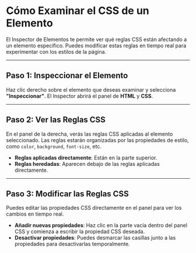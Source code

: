 # Cómo Examinar el CSS de un Elemento

El Inspector de Elementos te permite ver qué reglas CSS están afectando a un elemento específico. Puedes modificar estas reglas en tiempo real para experimentar con los estilos de la página.

---

## Paso 1: Inspeccionar el Elemento

Haz clic derecho sobre el elemento que deseas examinar y selecciona **"Inspeccionar"**. El Inspector abrirá el panel de **HTML** y **CSS**.

---

## Paso 2: Ver las Reglas CSS

En el panel de la derecha, verás las reglas CSS aplicadas al elemento seleccionado. Las reglas estarán organizadas por las propiedades de estilo, como `color`, `background`, `font-size`, etc.

- **Reglas aplicadas directamente**: Están en la parte superior.
- **Reglas heredadas**: Aparecen debajo de las reglas aplicadas directamente.

---

## Paso 3: Modificar las Reglas CSS

Puedes editar las propiedades CSS directamente en el panel para ver los cambios en tiempo real.

- **Añadir nuevas propiedades**: Haz clic en la parte vacía dentro del panel CSS y comienza a escribir la propiedad CSS deseada.
- **Desactivar propiedades**: Puedes desmarcar las casillas junto a las propiedades para desactivarlas temporalmente.
